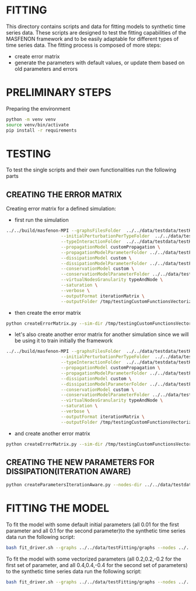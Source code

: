 # FITTING
This directory contains scripts and data for fitting models to synthetic time series data. These scripts are designed to test the fitting capabilities of the MASFENON framework and to be easily adaptable for different types of time series data.
The fitting process is composed of more steps:
- create error matrix
- generate the parameters with default values, or update them based on old parameters and errors

# PRELIMINARY STEPS
Preparing the environment
```bash
python -m venv venv
source venv/bin/activate
pip install -r requirements
```

# TESTING
To test the single scripts and their own functionalities run the following parts

## CREATING THE ERROR MATRIX
Creating error matrix for a defined simulation:
- first run the simulation
```bash
../../build/masfenon-MPI --graphsFilesFolder  ../../data/testdata/testHeterogeneousGraph/graphs \
                     --initialPerturbationPerTypeFolder  ../../data/testdata/testHeterogeneousGraph/initialValuesPartialTypes \
                     --typeInteractionFolder  ../../data/testdata/testHeterogeneousGraph/interactions \
                     --propagationModel customPropagation \
                     --propagationModelParameterFolder ../../data/testFitting/parameters/propagationParameters \
                     --dissipationModel custom \
                     --dissipationModelParameterFolder ../../data/testFitting/parameters/dissipationParameters \
                     --conservationModel custom \
                     --conservationModelParameterFolder ../../data/testFitting/parameters/conservationParameters \
                     --virtualNodesGranularity typeAndNode \
                     --saturation \
                     --verbose \
                     --outputFormat iterationMatrix \
                     --outputFolder /tmp/testingCustomFunctionsVectorizedFinal
```
- then create the error matrix
```bash
python createErrorMatrix.py --sim-dir /tmp/testingCustomFunctionsVectorizedFinal/iterationMatrices --real-dir ../../data/testFitting/syntheticTimeSeries --out-dir /tmp/testingErrors 
```
- let's also create another error matrix for another simulation since we will be using it to train initially the framework
```bash
../../build/masfenon-MPI --graphsFilesFolder  ../../data/testdata/testHeterogeneousGraph/graphs \
                     --initialPerturbationPerTypeFolder  ../../data/testdata/testHeterogeneousGraph/initialValuesPartialTypes \
                     --typeInteractionFolder  ../../data/testdata/testHeterogeneousGraph/interactions \
                     --propagationModel customPropagation \
                     --propagationModelParameterFolder ../../data/testFitting/parameters-2/propagationParameters \
                     --dissipationModel custom \
                     --dissipationModelParameterFolder ../../data/testFitting/parameters-2/dissipationParameters \
                     --conservationModel custom \
                     --conservationModelParameterFolder ../../data/testFitting/parameters-2/conservationParameters \
                     --virtualNodesGranularity typeAndNode \
                     --saturation \
                     --verbose \
                     --outputFormat iterationMatrix \
                     --outputFolder /tmp/testingCustomFunctionsVectorizedFinal-2
```
- and create another error matrix
```bash
python createErrorMatrix.py --sim-dir /tmp/testingCustomFunctionsVectorizedFinal-2/iterationMatrices --real-dir ../../data/testFitting/syntheticTimeSeries --out-dir /tmp/testingErrors-2 
```
## CREATING THE NEW PARAMETERS FOR DISSIPATION(ITERATION AWARE)
```bash
python createParametersIterationAware.py --nodes-dir ../../data/testdata/testHeterogeneousTemporalGraphMultipleInteractions/nodesDescriptionDifferentStructure --params-dir ../../data/testdata/testHeterogeneousTemporalGraphMultipleInteractions/parameters/dissipationParameters --prev-params-dir ../../data/testdata/testHeterogeneousTemporalGraphMultipleInteractions/parameters/dissipationParametersAllEqual --errors-dir /tmp/testingErrors --prev-errors-dir /tmp/testingErrors-2 --out-dir /tmp/testingNewParams --lr 0.05
```


# FITTING THE MODEL
To fit the model with some default initial parameters (all 0.01 for the first parameter and all 0.1 for the second parameter)to the synthetic time series data run the following script:
```bash
bash fit_driver.sh --graphs ../../data/testFitting/graphs --nodes ../../data/testFitting/nodesDescriptionDifferentStructure  --initial ../../data/testFitting/initialValues --interactions ../../data/testFitting/interactions --real-data-dir ../../data/testFitting/syntheticTimeSeries --out /tmp/testingFittingDriver --epochs 5
```

To fit the model with some vectorized parameters (all 0.2,0.2,-0.2 for the first set of parameter, and all 0.4,0.4,-0.4 for the second set of parameters) to the synthetic time series data run the following script:
```bash
bash fit_driver.sh --graphs ../../data/testFitting/graphs --nodes ../../data/testFitting/nodesDescriptionDifferentStructure  --initial ../../data/testFitting/initialValues --interactions ../../data/testFitting/interactions --real-data-dir ../../data/testFitting/syntheticTimeSeries --out /tmp/testingFittingDriver --epochs 5 --init-params-a ../../data/testFitting/parameters --init-params-b ../../data/testFitting/parameters-2
```